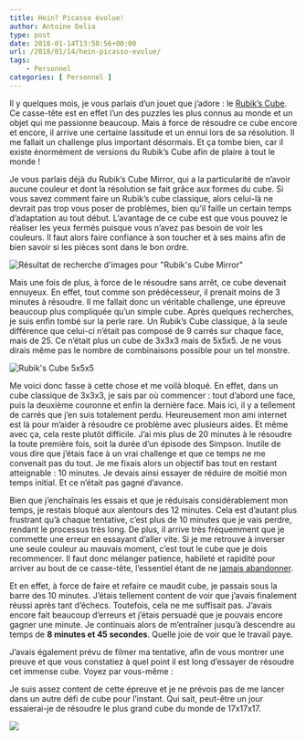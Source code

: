 ```yaml
---
title: Hein? Picasso évolue!
author: Antoine Delia
type: post
date: 2018-01-14T13:58:56+00:00
url: /2018/01/14/hein-picasso-evolue/
tags:
    - Personnel
categories: [ Personnel ]
---
```

Il y quelques mois, je vous parlais d&#8217;un jouet que j&#8217;adore : le [Rubik&#8217;s Cube][1]. Ce casse-tête est en effet l&#8217;un des puzzles les plus connus au monde et un objet qui me passionne beaucoup. Mais à force de résoudre ce cube encore et encore, il arrive une certaine lassitude et un ennui lors de sa résolution. Il me fallait un challenge plus important désormais. Et ça tombe bien, car il existe énormément de versions du Rubik&#8217;s Cube afin de plaire à tout le monde !

Je vous parlais déjà du Rubik&#8217;s Cube Mirror, qui a la particularité de n&#8217;avoir aucune couleur et dont la résolution se fait grâce aux formes du cube. Si vous savez comment faire un Rubik&#8217;s cube classique, alors celui-là ne devrait pas trop vous poser de problèmes, bien qu&#8217;il faille un certain temps d&#8217;adaptation au tout début. L&#8217;avantage de ce cube est que vous pouvez le réaliser les yeux fermés puisque vous n&#8217;avez pas besoin de voir les couleurs. Il faut alors faire confiance à son toucher et à ses mains afin de bien savoir si les pièces sont dans le bon ordre.

![Résultat de recherche d'images pour &quot;Rubik's Cube Mirror&quot;](https://i0.wp.com/cdn.thisiswhyimbroke.com/images/rubiks-cube-mirror-puzzle.jpg?w=1000&#038;ssl=1)

Mais une fois de plus, à force de le résoudre sans arrêt, ce cube devenait ennuyeux. En effet, tout comme son prédécesseur, il prenait moins de 3 minutes à résoudre. Il me fallait donc un véritable challenge, une épreuve beaucoup plus compliquée qu&#8217;un simple cube. Après quelques recherches, je suis enfin tombé sur la perle rare. Un Rubik&#8217;s Cube classique, à la seule différence que celui-ci n&#8217;était pas composé de 9 carrés sur chaque face, mais de 25. Ce n&#8217;était plus un cube de 3x3x3 mais de 5x5x5. Je ne vous dirais même pas le nombre de combinaisons possible pour un tel monstre.

![Rubik's Cube 5x5x5](https://i0.wp.com/2nains.ch/images/com_hikashop/upload/rubiks-5x5.png?resize=592%2C604&#038;ssl=1)

Me voici donc fasse à cette chose et me voilà bloqué. En effet, dans un cube classique de 3x3x3, je sais par où commencer : tout d&#8217;abord une face, puis la deuxième couronne et enfin la dernière face. Mais ici, il y a tellement de carrés que j&#8217;en suis totalement perdu. Heureusement mon ami internet est là pour m&#8217;aider à résoudre ce problème avec plusieurs aides. Et même avec ça, cela reste plutôt difficile. J&#8217;ai mis plus de 20 minutes à le résoudre la toute première fois, soit la durée d&#8217;un épisode des Simpson. Inutile de vous dire que j&#8217;étais face à un vrai challenge et que ce temps ne me convenait pas du tout. Je me fixais alors un objectif bas tout en restant atteignable : 10 minutes. Je devais ainsi essayer de réduire de moitié mon temps initial. Et ce n&#8217;était pas gagné d&#8217;avance.

Bien que j&#8217;enchaînais les essais et que je réduisais considérablement mon temps, je restais bloqué aux alentours des 12 minutes. Cela est d&#8217;autant plus frustrant qu&#8217;à chaque tentative, c&#8217;est plus de 10 minutes que je vais perdre, rendant le processus très long. De plus, il arrive très fréquemment que je commette une erreur en essayant d&#8217;aller vite. Si je me retrouve à inverser une seule couleur au mauvais moment, c&#8217;est tout le cube que je dois recommencer. Il faut donc mélanger patience, habileté et rapidité pour arriver au bout de ce casse-tête, l&#8217;essentiel étant de ne [jamais abandonner][2].

Et en effet, à force de faire et refaire ce maudit cube, je passais sous la barre des 10 minutes. J&#8217;étais tellement content de voir que j&#8217;avais finalement réussi après tant d&#8217;échecs. Toutefois, cela ne me suffisait pas. J&#8217;avais encore fait beaucoup d&#8217;erreurs et j&#8217;étais persuadé que je pouvais encore gagner une minute. Je continuais alors de m&#8217;entraîner jusqu&#8217;à descendre au temps de **8 minutes et 45 secondes**. Quelle joie de voir que le travail paye.

J&#8217;avais également prévu de filmer ma tentative, afin de vous montrer une preuve et que vous constatiez à quel point il est long d&#8217;essayer de résoudre cet immense cube. Voyez par vous-même :

<span class="embed-youtube" style="text-align:center; display: block;"></span>

Je suis assez content de cette épreuve et je ne prévois pas de me lancer dans un autre défi de cube pour l&#8217;instant. Qui sait, peut-être un jour essaierai-je de résoudre le plus grand cube du monde de 17x17x17.

![](https://twistedsifter.files.wordpress.com/2015/01/time-lapse-solving-largest-rubiks-cube-in-the-world.jpg?resize=669%2C351)

 [1]: https://blog.antoinedelia.fr/2017/06/28/pablo-picasso/
 [2]: https://blog.antoinedelia.fr/2017/11/19/cours-forrest-cours/